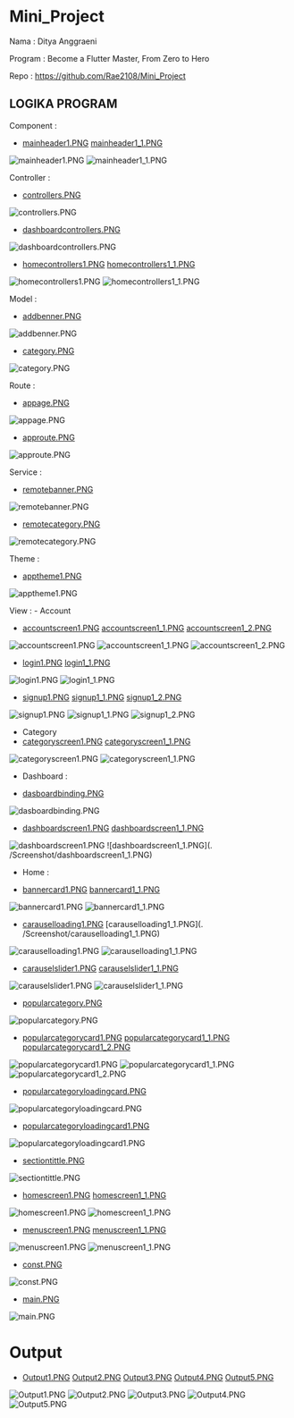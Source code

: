 # Mini_Project

Nama : Ditya Anggraeni

Program : Become a Flutter Master, From Zero to Hero

Repo : https://github.com/Rae2108/Mini_Project

## LOGIKA PROGRAM

Component : 

- [mainheader1.PNG](./Screenshot/mainheader1.PNG) [mainheader1_1.PNG](./Screenshot/mainheader1_1.PNG)

![mainheader1.PNG](./Screenshot/mainheader1.PNG) ![mainheader1_1.PNG](./Screenshot/mainheader1_1.PNG)

Controller : 

- [controllers.PNG](./Screenshot/controllers.PNG) 

![controllers.PNG](./Screenshot/controllers.PNG) 

- [dashboardcontrollers.PNG](./Screenshot/dashboardcontrollers.PNG)

![dashboardcontrollers.PNG](./Screenshot/dashboardcontrollers.PNG)

- [homecontrollers1.PNG](./Screenshot/homecontrollers1.PNG) [homecontrollers1_1.PNG](./Screenshot/homecontrollers1_1.PNG)

![homecontrollers1.PNG](./Screenshot/homecontrollers1.PNG) ![homecontrollers1_1.PNG](./Screenshot/homecontrollers1_1.PNG)

Model :

- [addbenner.PNG](./Screenshot/addbenner.PNG) 

![addbenner.PNG](./Screenshot/addbenner.PNG) 

- [category.PNG](./Screenshot/category.PNG) 

![category.PNG](./Screenshot/category.PNG) 

Route : 

- [appage.PNG](./Screenshot/appage.PNG) 

![appage.PNG](./Screenshot/appage.PNG) 

- [approute.PNG](./Screenshot/approute.PNG) 

![approute.PNG](./Screenshot/approute.PNG) 

Service : 

- [remotebanner.PNG](./Screenshot/remotebanner.PNG) 

![remotebanner.PNG](./Screenshot/remotebanner.PNG)

- [remotecategory.PNG](./Screenshot/remotecategory.PNG) 

![remotecategory.PNG](./Screenshot/remotecategory.PNG)

Theme : 

- [apptheme1.PNG](./Screenshot/apptheme1.PNG) 

![apptheme1.PNG](./Screenshot/apptheme1.PNG) 

View :
    - Account
 - [accountscreen1.PNG](./Screenshot/accountscreen1.PNG) [accountscreen1_1.PNG](./Screenshot/accountscreen1_1.PNG) [accountscreen1_2.PNG](./Screenshot/accountscreen1_2.PNG)

 ![accountscreen1.PNG](./Screenshot/accountscreen1.PNG) ![accountscreen1_1.PNG](./Screenshot/accountscreen1_1.PNG) ![accountscreen1_2.PNG](./Screenshot/accountscreen1_2.PNG)

 - [login1.PNG](./Screenshot/login1.PNG) [login1_1.PNG](./Screenshot/login1_1.PNG) 

![login1.PNG](./Screenshot/login1.PNG) ![login1_1.PNG](./Screenshot/login1_1.PNG) 

 - [signup1.PNG](./Screenshot/signup1.PNG) [signup1_1.PNG](./Screenshot/signup1_1.PNG) [signup1_2.PNG](./Screenshot/signup1_2.PNG)

 ![signup1.PNG](./Screenshot/signup1.PNG) ![signup1_1.PNG](./Screenshot/signup1_1.PNG) ![signup1_2.PNG](./Screenshot/signup1_2.PNG)

- Category 
 - [categoryscreen1.PNG](./Screenshot/categoryscreen1.PNG) [categoryscreen1_1.PNG](./Screenshot/categoryscreen1_1.PNG) 

 ![categoryscreen1.PNG](./Screenshot/categoryscreen1.PNG) ![categoryscreen1_1.PNG](./Screenshot/categoryscreen1_1.PNG)

- Dashboard : 

- [dasboardbinding.PNG](./Screenshot/dasboardbinding.PNG) 

![dasboardbinding.PNG](./Screenshot/dasboardbinding.PNG)

- [dashboardscreen1.PNG](./Screenshot/dashboardscreen1.PNG) [dashboardscreen1_1.PNG](./Screenshot/dashboardscreen1_1.PNG) 

![dashboardscreen1.PNG](./Screenshot/dashboardscreen1.PNG) ![dashboardscreen1_1.PNG](. /Screenshot/dashboardscreen1_1.PNG) 

- Home :

- [bannercard1.PNG](./Screenshot/bannercard1.PNG) [bannercard1_1.PNG](./Screenshot/bannercard1_1.PNG) 

![bannercard1.PNG](./Screenshot/bannercard1.PNG) ![bannercard1_1.PNG](./Screenshot/bannercard1_1.PNG) 

- [carauselloading1.PNG](./Screenshot/carauselloading1.PNG) [carauselloading1_1.PNG](.    /Screenshot/carauselloading1_1.PNG) 

![carauselloading1.PNG](./Screenshot/carauselloading1.PNG) ![carauselloading1_1.PNG](./Screenshot/carauselloading1_1.PNG)

- [carauselslider1.PNG](./Screenshot/carauselslider1.PNG) [carauselslider1_1.PNG](./Screenshot/carauselslider1_1.PNG) 

![carauselslider1.PNG](./Screenshot/carauselslider1.PNG) ![carauselslider1_1.PNG](./Screenshot/carauselslider1_1.PNG)

- [popularcategory.PNG](./Screenshot/popularcategory.PNG) 

![popularcategory.PNG](./Screenshot/popularcategory.PNG)

- [popularcategorycard1.PNG](./Screenshot/popularcategorycard1.PNG) [popularcategorycard1_1.PNG](./Screenshot/popularcategorycard1_1.PNG) [popularcategorycard1_2.PNG](./Screenshot/popularcategorycard1_2.PNG) 

![popularcategorycard1.PNG](./Screenshot/popularcategorycard1.PNG) ![popularcategorycard1_1.PNG](./Screenshot/popularcategorycard1_1.PNG) ![popularcategorycard1_2.PNG](./Screenshot/popularcategorycard1_2.PNG) 

- [popularcategoryloadingcard.PNG](./Screenshot/popularcategoryloadingcard.PNG) 

![popularcategoryloadingcard.PNG](./Screenshot/popularcategoryloadingcard.PNG)

- [popularcategoryloadingcard1.PNG](./Screenshot/popularcategoryloadingcard1.PNG) 

![popularcategoryloadingcard1.PNG](./Screenshot/popularcategoryloadingcard1.PNG)

- [sectiontittle.PNG](./Screenshot/sectiontittle.PNG) 

![sectiontittle.PNG](./Screenshot/sectiontittle.PNG)

- [homescreen1.PNG](./Screenshot/homescreen1.PNG) [homescreen1_1.PNG](./Screenshot/homescreen1_1.PNG) 

![homescreen1.PNG](./Screenshot/homescreen1.PNG) ![homescreen1_1.PNG](./Screenshot/homescreen1_1.PNG)

- [menuscreen1.PNG](./Screenshot/menuscreen1.PNG) [menuscreen1_1.PNG](./Screenshot/menuscreen1_1.PNG) 

![menuscreen1.PNG](./Screenshot/menuscreen1.PNG) ![menuscreen1_1.PNG](./Screenshot/menuscreen1_1.PNG) 

- [const.PNG](./Screenshot/const.PNG) 

![const.PNG](./Screenshot/const.PNG)

- [main.PNG](./Screenshot/main.PNG) 

![main.PNG](./Screenshot/main.PNG)


# Output 

- [Output1.PNG](./Screenshot/Output1.PNG) [Output2.PNG](./Screenshot/Output2.PNG) [Output3.PNG](./Screenshot/Output3.PNG) [Output4.PNG](./Screenshot/Output4.PNG) [Output5.PNG](./Screenshot/Output5.PNG) 

![Output1.PNG](./Screenshot/Output1.PNG) ![Output2.PNG](./Screenshot/Output2.PNG) ![Output3.PNG](./Screenshot/Output3.PNG) ![Output4.PNG](./Screenshot/Output4.PNG) ![Output5.PNG](./Screenshot/Output5.PNG)